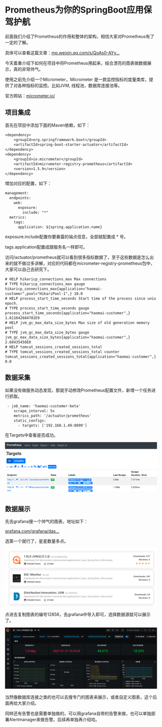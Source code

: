 # Prometheus为你的SpringBoot应用保驾护航

前面我们介绍了Prometheus的作用和整体的架构，相信大家对Prometheus有了一定的了解。

具体可以查看这篇文章：[mp.weixin.qq.com/s/QoAs0-AYy…](https://mp.weixin.qq.com/s/QoAs0-AYy8krWTa3HbmJZA)

今天着重介绍下如何在项目中将Prometheus用起来，结合漂亮的图表做数据展示，真的非常帅气。

使用之前先介绍一个Micrometer，Micrometer 是一款监控指标的度量类库，提供了对各种指标的监控。比如JVM, 线程池，数据库连接池等。

官方网站：[micrometer.io/](https://micrometer.io/)

## 项目集成

首先在项目中添加下面的Maven依赖，如下：

```plain
<dependency>
    <groupId>org.springframework.boot</groupId>
    <artifactId>spring-boot-starter-actuator</artifactId>
</dependency>
<dependency>
    <groupId>io.micrometer</groupId>
    <artifactId>micrometer-registry-prometheus</artifactId>
    <version>1.5.9</version>
</dependency>
```

增加对应的配置，如下：

```plain
management:
  endpoints:
    web:
      exposure:
        include: "*"
  metrics:
    tags:
      application: ${spring.application.name}
```

exposure.include配置你要暴露的端点信息，全部就配置成 * 号。

tags.application配置成跟服务名一样即可。

访问/actuator/prometheus就可以看到很多指标数据了，至于这些数据是怎么出来的就不做过多讲解，对应的代码都在micrometer-registry-prometheus包中，大家可以自己去研究下。

```plain
# HELP hikaricp_connections_max Max connections
# TYPE hikaricp_connections_max gauge
hikaricp_connections_max{application="haomai-customer",pool="HikariPool-1",} 10.0
# HELP process_start_time_seconds Start time of the process since unix epoch.
# TYPE process_start_time_seconds gauge
process_start_time_seconds{application="haomai-customer",} 1.611642684781E9
# HELP jvm_gc_max_data_size_bytes Max size of old generation memory pool
# TYPE jvm_gc_max_data_size_bytes gauge
jvm_gc_max_data_size_bytes{application="haomai-customer",} 2.68435456E8
# HELP tomcat_sessions_created_sessions_total  
# TYPE tomcat_sessions_created_sessions_total counter
tomcat_sessions_created_sessions_total{application="haomai-customer",} 0.0
```

## 数据采集

如果没有做服务动态发现，那就手动修改Prometheus配置文件，新增一个任务进行抓取。

```plain
 - job_name: 'haomai-customer-beta'
    scrape_interval: 5s
    metrics_path: '/actuator/prometheus'
    static_configs:
      - targets: ['192.168.1.49:8099']
```

在Targets中查看是否成功。

![图片](images/Spring-Prometheus01.png)

## 数据展示

先去grafana搜一个帅气的图表，地址如下：

[grafana.com/grafana/das…](https://grafana.com/grafana/dashboards?search=springboot)

选第一个就行了，星星数量多点。

![图片](images/Spring-Prometheus02.png)

点进去复制图表的编号12856，去grafana中导入即可，选择数据源就可以展示了。

![图片](images/Spring-Prometheus03.png)

当然像数据库连接之类的也可以去搜专门的图表来展示，或者自定义图表，这个后面再给大家介绍。

同样还有告警也是需要单独做的，可以用grafana自带的告警来做，也可以单独部署Alertmanager来做告警。后续再单独再介绍哈。
